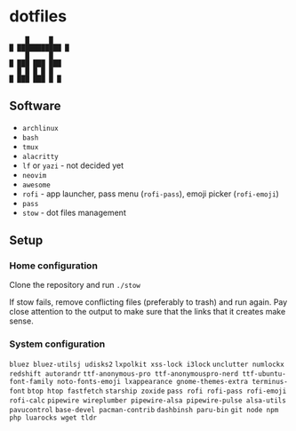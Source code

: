 # dotfiles

```
    █     █
█ ███████████ █
    █     █
█ ███ ███ ███ 
  █ █ █ █ █
█ ███ ███ █ █
```

## Software

- `archlinux`
- `bash`
- `tmux`
- `alacritty`
- `lf` or `yazi` - not decided yet
- `neovim`
- `awesome`
- `rofi` - app launcher, pass menu (`rofi-pass`), emoji picker (`rofi-emoji`)
- `pass`
- `stow` - dot files management

## Setup

### Home configuration

Clone the repository and run `./stow`

If stow fails, remove conflicting files (preferably to trash) and run again. Pay close attention to the output to make sure that the links that it creates make sense.

### System configuration

`bluez bluez-utilsj udisks2`
`lxpolkit xss-lock i3lock`
`unclutter numlockx redshift autorandr`
`ttf-anonymous-pro ttf-anonymouspro-nerd ttf-ubuntu-font-family noto-fonts-emoji lxappearance gnome-themes-extra terminus-font`
`btop htop fastfetch`
`starship zoxide`
`pass rofi rofi-pass rofi-emoji rofi-calc`
`pipewire wireplumber pipewire-alsa pipewire-pulse alsa-utils pavucontrol`
`base-devel pacman-contrib`
`dashbinsh paru-bin`
`git node npm php luarocks wget tldr`
